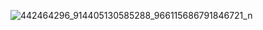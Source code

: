 
![442464296_914405130585288_966115686791846721_n](https://github.com/user-attachments/assets/f4843267-1103-4470-aace-d13f915818ef)
